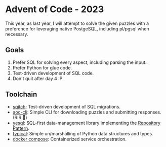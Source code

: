 # Advent of Code - 2023

This year, as last year, I will attempt to solve the given puzzles with a preference 
for leveraging native PostgeSQL, including pl/pgsql when necessary.

## Goals

1. Prefer SQL for solving every aspect, including parsing the input.
2. Prefer Python for glue code.
3. Test-driven development of SQL code.
4. Don't quit after day 4 :P

## Toolchain
- [sqitch][1]: Test-driven development of SQL migrations.
- [aoc-cli][2]: Simple CLI for downloading puzzles and submitting responses. (RIR 
  :crab:)
- [yesql][3]: SQL-first data-management library implementing the 
  [Repository Pattern][4].
- [typical][5]: Simple un/marshalling of Python data structures and types.
- [docker compose][6]: Containerized service orchestration.

[1]: https://sqitch.org/docs/
[2]: https://github.com/scarvalhojr/aoc-cli
[3]: https://github.com/seandstewart/yesql
[4]: https://www.cosmicpython.com/book/chapter_02_repository.html
[5]: https://github.com/seandstewart/typical
[6]: https://docs.docker.com/compose/
